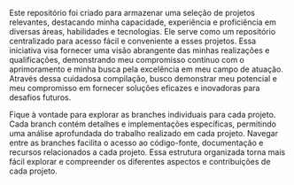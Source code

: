 Este repositório foi criado para armazenar uma seleção de projetos relevantes, destacando minha capacidade, experiência e proficiência em diversas áreas, habilidades e tecnologias. Ele serve como um repositório centralizado para acesso fácil e conveniente a esses projetos. Essa iniciativa visa fornecer uma visão abrangente das minhas realizações e qualificações, demonstrando meu compromisso contínuo com o aprimoramento e minha busca pela excelência em meu campo de atuação. Através dessa cuidadosa compilação, busco demonstrar meu potencial e meu compromisso em fornecer soluções eficazes e inovadoras para desafios futuros.

Fique à vontade para explorar as branches individuais para cada projeto. Cada branch contém detalhes e implementações específicas, permitindo uma análise aprofundada do trabalho realizado em cada projeto. Navegar entre as branches facilita o acesso ao código-fonte, documentação e recursos relacionados a cada projeto. Essa estrutura organizada torna mais fácil explorar e compreender os diferentes aspectos e contribuições de cada projeto.
